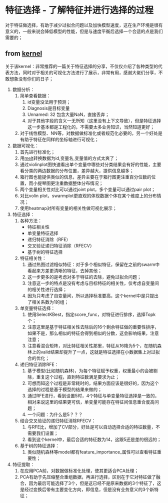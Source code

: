 # 特征选择 - 了解特征并进行选择的过程

对于特征做选择，有助于减少过拟合问题以及加快模型速度，这在生产环境是很有意义的，一般来说会降低模型的性能，但是与速度平衡后选择一个合适的点是我们需要的；

## from [kernel](https://www.kaggle.com/kanncaa1/feature-selection-and-data-visualization?scriptVersionId=4107374)

关于该kernel：非常推荐的一篇关于特征选择的分享，不仅仅介绍了各种类型的代表方法，同时对于相关的可视化方法进行了展示，非常有用，感谢大佬们分享，不敢想象没有你们的日子；

1. 数据分析：
    1. 简单查看数据：
        1. id变量没法用于预测；
        2. Diagnosis是目标变量
        3. Unnamed: 32 包含大量NaN，直接丢弃；
        4. 对于其他字段的含义一无所知（这里没有上下文导致），但是特征选择这一步基本都是工程化的，不需要太多业务知识，当然知道更好；
    2. 对于线性模型、NN等，对数据做标准化或者规范化必要的，另一个好处是有助于特征在同样的坐标轴进行可视化；
2. 数据可视化：
    1. 首先进行标准化；
    2. 用[melt](https://pandas.pydata.org/pandas-docs/stable/reference/api/pandas.melt.html)转换数据为id,变量名,变量值的方式太爽了；
    3. 通过violinplot图快速看出单个变量中哪些对分类结果会有好的性能，主要看分类的两边数据的分布位置，差异越大，提供信息越多；
    4. 箱行图也能提供类似的信息，差异主要在于箱行图更注重百分位数的位置，而小提琴图更注重数据整体分布情况；
    5. 两个变量相关性对比可以通过joint plot，多个变量可以通过pair plot；
  	6. 对比volin plot，swarmplot更直观的体现数据个体在某个维度上的分布情况；
    7. 使用heatmap对所有变量的相关性做可视化展示；
3. 特征选择：
    1. 各种方法：
        - 特征相关性
        - 单变量特征选择
        - 递归特征消除（RFE）
        - 交叉验证递归特征消除（RFECV）
        - 基于树的特征选择
    2. 特征相关性：
        1. 通过热图过滤相似特征：对于多个相似特征，保留在之前的swarm中看起来方差更清晰的特征，去掉其他；
        2. 这一步更多的是考虑对多于特征的去除，避免过拟合问题；
        3. 注意这一步的特点是没有考虑与目标特征的相关性，仅考虑自变量间的相关性进行选择；
        4. 因为只考虑了自变量间，所以选择标准要高，这个kernel中是只提出了相关系数为1的组；
    3. 单变量特征选择：
        1. 使用SelectKBest，指定score_func，对特征进行排序，选择Topk个；
        2. 注意这里是基于特征相关性去除后的16个剩余特征做的重要性排序，如果不是，那么相似的特征会得到相似的分数，这会影响结果，注意注意；
        3. 注意看混合矩阵，对比特征相关性那里，特征从16降为5个，在随机森林上的valid结果却提升了一点，这就是特征选择在小数据集上对过拟合的优化；
    4. 递归特征消除RFE：
        1. 基于模型(比如随机森林)，为每个特征赋予权重，权重最小的会被剔除，重复这个过程，直到特征数满足要求为止；
        2. 可想而知这个过程是非常耗时的，结果方面应该是很好的，因为这个选择的过程是基于模型的结果来做的；
        3. 通过RFE进行，看到设置5时，4个特征与单变量特征选择是一致的，相对来说这里的结果更可信，单变量可能存在特征间信息重合度高问题；
        4. 一个问题：为什么是5？？？
    5. 结合交叉验证的递归特征消除RFECV：
        1. 与RFE比，增加了CV部分，好处是可以自动选择合适的特征数量，不需要我们设置；
        2. 看到这个kernel中，最后合适的特征数为14，这跟5还是差的很远的；
    6. 基于树的特征选择：
        1. 类似随机森林等model都有feature_importance_属性可以查看特征重要性；
4. 特征提取：
    1. 在应用PCA前，对数据做标准化处理，使其更适合PCA处理；
    2. PCA有助于先压缩整合重组数据，再进行选择，区别在于它对特征做了融合，因为最后可能选择了3个，但是这已经不是原来数据的3个特征了，这是经过变换后带有主要变化方向，即信息，但是没有业务意义的3个新特征；
